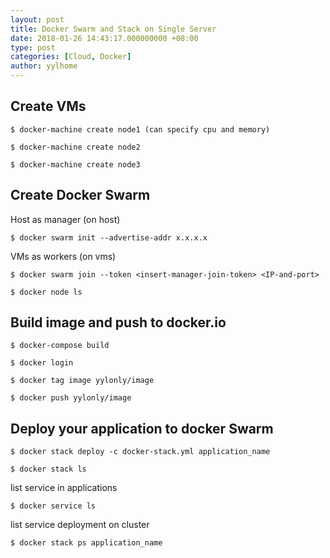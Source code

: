 ```yaml
---
layout: post
title: Docker Swarm and Stack on Single Server
date: 2018-01-26 14:43:17.000000000 +08:00
type: post
categories: [Cloud, Docker]
author: yylhome
---
```


## Create VMs

    $ docker-machine create node1 (can specify cpu and memory)

    $ docker-machine create node2

    $ docker-machine create node3


## Create Docker Swarm

Host as manager (on host)

    $ docker swarm init --advertise-addr x.x.x.x

VMs as workers (on vms)

    $ docker swarm join --token <insert-manager-join-token> <IP-and-port>

    $ docker node ls


## Build image and push to docker.io

    $ docker-compose build

    $ docker login

    $ docker tag image yylonly/image

    $ docker push yylonly/image


## Deploy your application to docker Swarm

    $ docker stack deploy -c docker-stack.yml application_name

    $ docker stack ls

list service in applications

    $ docker service ls

list service deployment on cluster

    $ docker stack ps application_name
